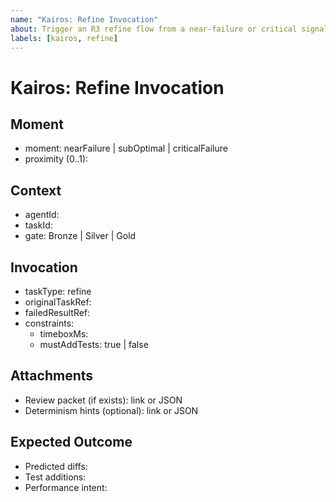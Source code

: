 ```yaml
---
name: "Kairos: Refine Invocation"
about: Trigger an R3 refine flow from a near-failure or critical signal
labels: [kairos, refine]
---
```


# Kairos: Refine Invocation

## Moment

- moment: nearFailure | subOptimal | criticalFailure
- proximity (0..1):

## Context

- agentId:
- taskId:
- gate: Bronze | Silver | Gold

## Invocation

- taskType: refine
- originalTaskRef:
- failedResultRef:
- constraints:
  - timeboxMs:
  - mustAddTests: true | false

## Attachments

- Review packet (if exists): link or JSON
- Determinism hints (optional): link or JSON

## Expected Outcome

- Predicted diffs:
- Test additions:
- Performance intent:
